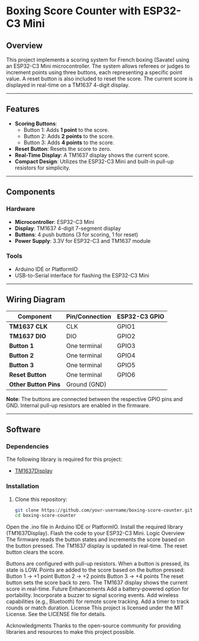 # Boxing Score Counter with ESP32-C3 Mini

## Overview

This project implements a scoring system for French boxing (Savate) using an ESP32-C3 Mini microcontroller. The system allows referees or judges to increment points using three buttons, each representing a specific point value. A reset button is also included to reset the score. The current score is displayed in real-time on a TM1637 4-digit display.

---

## Features

- **Scoring Buttons**: 
  - Button 1: Adds **1 point** to the score.
  - Button 2: Adds **2 points** to the score.
  - Button 3: Adds **4 points** to the score.
- **Reset Button**: Resets the score to zero.
- **Real-Time Display**: A TM1637 display shows the current score.
- **Compact Design**: Utilizes the ESP32-C3 Mini and built-in pull-up resistors for simplicity.

---

## Components

### Hardware
- **Microcontroller**: ESP32-C3 Mini
- **Display**: TM1637 4-digit 7-segment display
- **Buttons**: 4 push buttons (3 for scoring, 1 for reset)
- **Power Supply**: 3.3V for ESP32-C3 and TM1637 module

### Tools
- Arduino IDE or PlatformIO
- USB-to-Serial interface for flashing the ESP32-C3 Mini

---

## Wiring Diagram

| Component         | Pin/Connection  | ESP32-C3 GPIO |
|--------------------|-----------------|---------------|
| **TM1637 CLK**     | CLK             | GPIO1         |
| **TM1637 DIO**     | DIO             | GPIO2         |
| **Button 1**       | One terminal    | GPIO3         |
| **Button 2**       | One terminal    | GPIO4         |
| **Button 3**       | One terminal    | GPIO5         |
| **Reset Button**   | One terminal    | GPIO6         |
| **Other Button Pins** | Ground (GND)  |               |

**Note**: The buttons are connected between the respective GPIO pins and GND. Internal pull-up resistors are enabled in the firmware.

---

## Software

### Dependencies

The following library is required for this project:
- [TM1637Display](https://github.com/avishorp/TM1637)

### Installation

1. Clone this repository:
   ```bash
   git clone https://github.com/your-username/boxing-score-counter.git
   cd boxing-score-counter
Open the .ino file in Arduino IDE or PlatformIO.
Install the required library (TM1637Display).
Flash the code to your ESP32-C3 Mini.
Logic Overview
The firmware reads the button states and increments the score based on the button pressed. The TM1637 display is updated in real-time. The reset button clears the score.

Buttons are configured with pull-up resistors.
When a button is pressed, its state is LOW.
Points are added to the score based on the button pressed:
Button 1 → +1 point
Button 2 → +2 points
Button 3 → +4 points
The reset button sets the score back to zero.
The TM1637 display shows the current score in real-time.
Future Enhancements
Add a battery-powered option for portability.
Incorporate a buzzer to signal scoring events.
Add wireless capabilities (e.g., Bluetooth) for remote score tracking.
Add a timer to track rounds or match duration.
License
This project is licensed under the MIT License. See the LICENSE file for details.

Acknowledgments
Thanks to the open-source community for providing libraries and resources to make this project possible.


